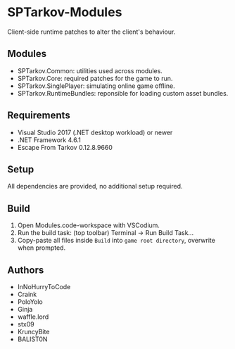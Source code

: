 # SPTarkov-Modules

Client-side runtime patches to alter the client's behaviour.

## Modules

- SPTarkov.Common: utilities used across modules.
- SPTarkov.Core: required patches for the game to run.
- SPTarkov.SinglePlayer: simulating online game offline.
- SPTarkov.RuntimeBundles: reponsible for loading custom asset bundles.

## Requirements

- Visual Studio 2017 (.NET desktop workload) or newer
- .NET Framework 4.6.1
- Escape From Tarkov 0.12.8.9660

## Setup

All dependencies are provided, no additional setup required.

## Build

1. Open Modules.code-workspace with VSCodium.
2. Run the build task: (top toolbar) Terminal -> Run Build Task...
3. Copy-paste all files inside `Build` into `game root directory`, overwrite when prompted.

## Authors

- InNoHurryToCode
- Craink
- PoloYolo
- Ginja
- waffle.lord
- stx09
- KruncyBite
- BALIST0N
